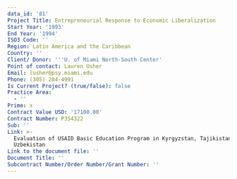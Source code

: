 ```yaml
---
data_id: '81'
Project Title: Entrepreneurial Response to Economic Liberalization
Start Year: '1993'
End Year: '1994'
ISO3 Code: ''
Region: Latin America and the Caribbean
Country: ''
Client/ Donor: '''U. of Miami North-South Center'
Point of contact: Lauren Usher
Email: lusher@psy.miami.edu
Phone: (305) 284-4991
Is Current Project? (true/false): false
Practice Area:
  - ''
Prime: x
Contract Value USD: '17100.00'
Contract Number: P354322
Sub: ''
Link: >-
  Evaluation of USAID Basic Education Program in Kyrgyzstan, Tajikistan, and
  Uzbekistan
Link to the document file: ''
Document Title: ''
Subcontract Number/Order Number/Grant Number: ''
---
```


